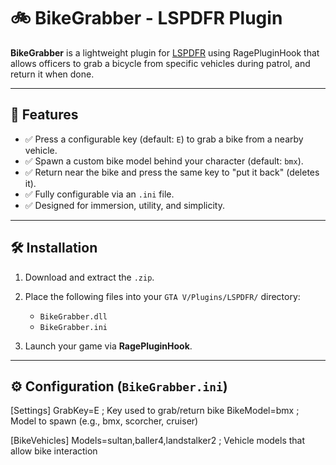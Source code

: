 # 🚲 BikeGrabber - LSPDFR Plugin

**BikeGrabber** is a lightweight plugin for [LSPDFR](https://www.lcpdfr.com/lspdfr/) using RagePluginHook that allows officers to grab a bicycle from specific vehicles during patrol, and return it when done.

---

## 🎯 Features

- ✅ Press a configurable key (default: `E`) to grab a bike from a nearby vehicle.
- ✅ Spawn a custom bike model behind your character (default: `bmx`).
- ✅ Return near the bike and press the same key to "put it back" (deletes it).
- ✅ Fully configurable via an `.ini` file.
- ✅ Designed for immersion, utility, and simplicity.

---

## 🛠️ Installation

1. Download and extract the `.zip`.
2. Place the following files into your `GTA V/Plugins/LSPDFR/` directory:
   - `BikeGrabber.dll`
   - `BikeGrabber.ini`

3. Launch your game via **RagePluginHook**.

---

## ⚙️ Configuration (`BikeGrabber.ini`)


[Settings]
GrabKey=E           ; Key used to grab/return bike
BikeModel=bmx       ; Model to spawn (e.g., bmx, scorcher, cruiser)

[BikeVehicles]
Models=sultan,baller4,landstalker2  ; Vehicle models that allow bike interaction
